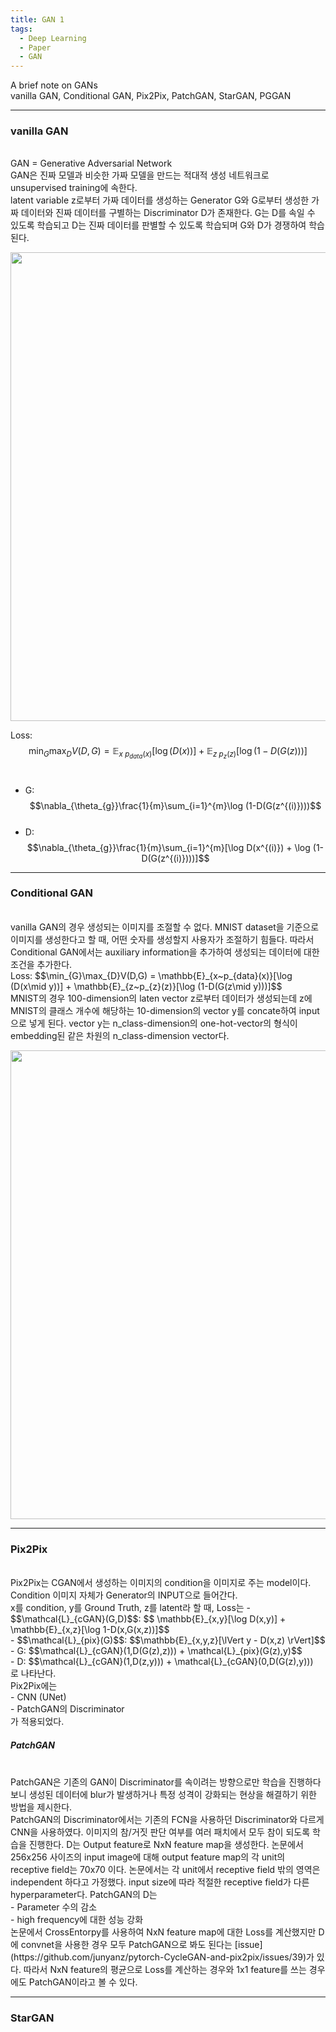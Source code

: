 ```yaml
---
title: GAN 1
tags:
  - Deep Learning
  - Paper
  - GAN
---
```

A brief note on GANs <br>
vanilla GAN, Conditional GAN, Pix2Pix, PatchGAN, StarGAN, PGGAN
<!--more-->

---
### vanilla GAN
<br>
GAN = Generative Adversarial Network <br>
GAN은 진짜 모델과 비슷한 가짜 모델을 만드는 적대적 생성 네트워크로 unsupervised training에 속한다.<br>
latent variable z로부터 가짜 데이터를 생성하는 Generator G와 G로부터 생성한 가짜 데이터와 진짜 데이터를 구별하는 Discriminator D가 존재한다. 
G는 D를 속일 수 있도록 학습되고 D는 진짜 데이터를 판별할 수 있도록 학습되며 G와 D가 경쟁하여 학습된다. <br>

<img src="https://user-images.githubusercontent.com/48177363/140280172-dfe2449f-0e34-4ab5-88f4-b4a47b05ee67.jpg" width=750> <br>

Loss: $$\min_{G}\max_{D}V(D,G) = \mathbb{E}_{x~p_{data}(x)}[\log (D(x))] + \mathbb{E}_{z~p_{z}(z)}[\log (1-D(G(z)))]$$<br>
- G: $$\nabla_{\theta_{g}}\frac{1}{m}\sum_{i=1}^{m}\log (1-D(G(z^{(i)})))$$ <br>
- D: $$\nabla_{\theta_{g}}\frac{1}{m}\sum_{i=1}^{m}[\log D(x^{(i)}) + \log (1-D(G(z^{(i)})))]$$

---
### Conditional GAN
<br>
vanilla GAN의 경우 생성되는 이미지를 조절할 수 없다. MNIST dataset을 기준으로 이미지를 생성한다고 할 때, 어떤 숫자를 생성할지 사용자가 조절하기 힘들다. 따라서 Conditional GAN에서는 auxiliary information을 추가하여 생성되는 데이터에 대한 조건을 추가한다. <br>
Loss: $$\min_{G}\max_{D}V(D,G) = \mathbb{E}_{x~p_{data}(x)}[\log (D(x\mid y))] + \mathbb{E}_{z~p_{z}(z)}[\log (1-D(G(z\mid y)))]$$<br>
MNIST의 경우 100-dimension의 laten vector z로부터 데이터가 생성되는데 z에 MNIST의 클래스 개수에 해당하는 10-dimension의 vector y를 concate하여 input으로 넣게 된다. 
vector y는 n_class-dimension의 one-hot-vector의 형식이 embedding된 같은 차원의 n_class-dimension vector다.

<img src="https://user-images.githubusercontent.com/48177363/140280245-5df6e893-4fe1-49f6-8bd3-5f2c5e09ffb0.jpg" width=750> <br>

---
### Pix2Pix
<br>
Pix2Pix는 CGAN에서 생성하는 이미지의 condition을 이미지로 주는 model이다. Condition 이미지 자체가 Generator의 INPUT으로 들어간다.<br>
x를 condition, y를 Ground Truth, z를 latent라 할 때, Loss는
- $$\mathcal{L}_{cGAN}(G,D)$$: $$ \mathbb{E}_{x,y}[\log D(x,y)] + \mathbb{E}_{x,z}[\log 1-D(x,G(x,z))]$$ <br>
- $$\mathcal{L}_{pix}(G)$$: $$\mathbb{E}_{x,y,z}[\lVert y - D(x,z) \rVert]$$ <br>
- G: $$\mathcal{L}_{cGAN}(1,D(G(z),z))) + \mathcal{L}_{pix}(G(z),y)$$ <br>
- D: $$\mathcal{L}_{cGAN}(1,D(z,y))) + \mathcal{L}_{cGAN}(0,D(G(z),y))) <br>
로 나타난다. <br>
Pix2Pix에는 <br>
- CNN (UNet) <br>
- PatchGAN의 Discriminator<br>
가 적용되었다. <br>

##### PatchGAN
<br>
PatchGAN은 기존의 GAN이 Discriminator를 속이려는 방향으로만 학습을 진행하다보니 생성된 데이터에 blur가 발생하거나 특정 성격이 강화되는 현상을 해결하기 위한 방법을 제시한다. <br>
PatchGAN의 Discriminator에서는 기존의 FCN을 사용하던 Discriminator와 다르게 CNN을 사용하였다. 이미지의 참/거짓 판단 여부를 여러 패치에서 모두 참이 되도록 학습을 진행한다. D는 Output feature로 NxN feature map을 생성한다. 논문에서 256x256 사이즈의 input image에 대해 output feature map의 각 unit의 receptive field는 70x70 이다. 논문에서는 각 unit에서 receptive field 밖의 영역은 independent 하다고 가정했다. input size에 따라 적절한 receptive field가 다른 hyperparameter다. PatchGAN의 D는 <br>
- Parameter 수의 감소 <br>
- high frequency에 대한 성능 강화 <br>
논문에서 CrossEntorpy를 사용하여 NxN feature map에 대한 Loss를 계산했지만 D에 convnet을 사용한 경우 모두 PatchGAN으로 봐도 된다는 [issue](https://github.com/junyanz/pytorch-CycleGAN-and-pix2pix/issues/39)가 있다. 따라서 NxN feature의 평균으로 Loss를 계산하는 경우와 1x1 feature를 쓰는 경우에도 PatchGAN이라고 볼 수 있다.

---
### StarGAN
<br>


